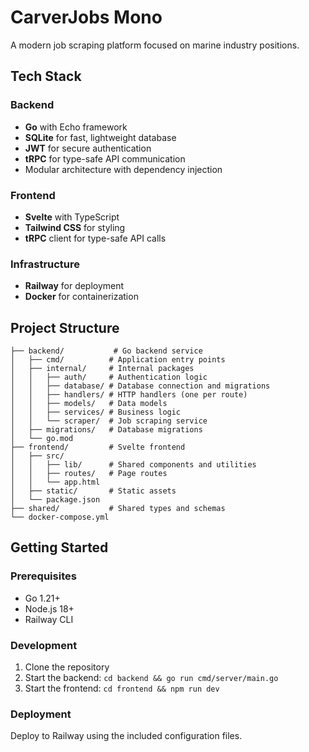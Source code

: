 # CarverJobs Mono

A modern job scraping platform focused on marine industry positions.

## Tech Stack

### Backend
- **Go** with Echo framework
- **SQLite** for fast, lightweight database
- **JWT** for secure authentication
- **tRPC** for type-safe API communication
- Modular architecture with dependency injection

### Frontend
- **Svelte** with TypeScript
- **Tailwind CSS** for styling
- **tRPC** client for type-safe API calls

### Infrastructure
- **Railway** for deployment
- **Docker** for containerization

## Project Structure

```
├── backend/           # Go backend service
│   ├── cmd/          # Application entry points
│   ├── internal/     # Internal packages
│   │   ├── auth/     # Authentication logic
│   │   ├── database/ # Database connection and migrations
│   │   ├── handlers/ # HTTP handlers (one per route)
│   │   ├── models/   # Data models
│   │   ├── services/ # Business logic
│   │   └── scraper/  # Job scraping service
│   ├── migrations/   # Database migrations
│   └── go.mod
├── frontend/         # Svelte frontend
│   ├── src/
│   │   ├── lib/      # Shared components and utilities
│   │   ├── routes/   # Page routes
│   │   └── app.html
│   ├── static/       # Static assets
│   └── package.json
├── shared/           # Shared types and schemas
└── docker-compose.yml
```

## Getting Started

### Prerequisites
- Go 1.21+
- Node.js 18+
- Railway CLI

### Development
1. Clone the repository
2. Start the backend: `cd backend && go run cmd/server/main.go`
3. Start the frontend: `cd frontend && npm run dev`

### Deployment
Deploy to Railway using the included configuration files. 